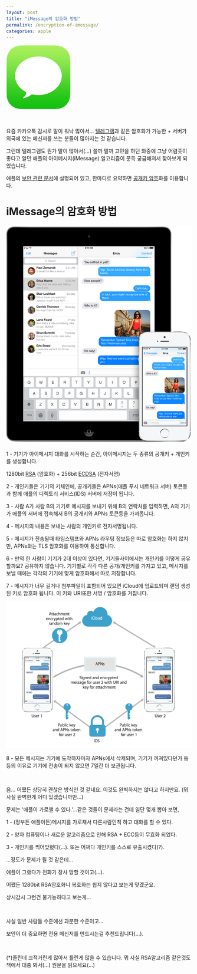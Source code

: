 ```yaml
---
layout: post
title: "iMessage의 암호화 방법"
permalink: /encryption-of-imessage/
categories: apple
---
```

<img src="/images/V1Swv4udx.png" alt="niceb5y blog" class="w-full">

&nbsp;

요즘 카카오톡 감시로 말이 워낙 많아서... <a href="http://telegram.org" target="_blank">텔레그램</a>과 같은 암호화가 가능한 + 서버가 외국에 있는 메신저를 쓰는 분들이 많아지는 것 같습니다.

그런데 텔레그램도 뭔가 말이 많아서(...) 쓸까 말까 고민을 하던 와중에 그냥 어렴풋이 좋다고 알던 애플의 아이메시지(iMessage) 알고리즘이 문득 궁금해져서 찾아보게 되었습니다.

애플의 <a href="http://images.apple.com/iphone/business/docs/iOS_Security_Feb14.pdf" target="_blank">보안 관련 문서</a>에 설명되어 있고, 한마디로 요약하면 <a href="http://ko.wikipedia.org/wiki/공개_키_암호_방식" target="_blank">공개키 암호</a>화를 이용합니다.

# iMessage의 암호화 방법

<img src="/images/EJNzdEdOx.jpg" alt="niceb5y blog" class="w-full">

1 - 기기가 아이메시지 대화를 시작하는 순간, 아이메시지는 두 종류의 공개키 + 개인키를 생성합니다.

1280bit [RSA](http://ko.wikipedia.org/wiki/RSA_암호) (암호화) + 256bit [ECDSA](http://en.wikipedia.org/wiki/Elliptic_Curve_Digital_Signature_Algorithm) (전자서명)

2 - 개인키들은 기기의 키체인에, 공개키들은 APNs(애플 푸시 네트워크 서버) 토큰등과 함께 애플의 디렉토리 서비스(IDS) 서버에 저장이 됩니다.

3 - 사람 A가 사람 B의 기기로 메시지를 보내기 위해 B의 연락처를 입력하면, A의 기기가 애플의 서버에 접속해서 B의 공개키와 APNs 토큰등을 가져옵니다.

4 - 메시지의 내용은 보내는 사람의 개인키로 전자서명됩니다.

5 - 메시지가 전송될때 타임스탬프와 APNs 라우팅 정보등은 따로 암호화는 하지 않지만, APNs와는 TLS 암호화를 이용하여 통신합니다.

6 - 만약 한 사람이 기기가 2대 이상이 있다면, 기기들사이에서는 개인키를 어떻게 공유할까요? 공유하지 않습니다. 기기별로 각각 다른 공개/개인키를 가지고 있고, 메시지를 보낼 때에는 각각의 기기에 맞게 암호화해서 따로 저장합니다.

7 - 메시지가 너무 길거나 첨부파일이 포함되어 있으면 iCloud에 업로드되며 랜덤 생성된 키로 암호화 됩니다. 이 키와 URI또한 서명 / 암호화를 거칩니다.

<img src="/images/EyLmOVOOl.png" alt="niceb5y blog" class="w-full">

8 - 모든 메시지는 기기에 도착하자마자 APNs에서 삭제되며, 기기가 꺼져있다던가 등등의 이유로 기기에 전송이 되지 않으면 7일간 더 보관됩니다.

&nbsp;

음... 어쨌든 상당히 괜찮은 방식인 것 같네요. 이것도 완벽하지는 않다고 하지만요. (뭐 사실 완벽한게 어디 있겠습니까만...)

문제는 '애플이 가로챌 수 있다.'...같은 것들이 문제라는 건데 일단 몇개 뽑아 보면,

1 - (정부든 애플이든)메시지를 가로채서 다른사람인척 하고 대화를 할 수 있다.

2 - 양자 컴퓨팅이나 새로운 알고리즘으로 인해 RSA + ECC등이 무효화 되었다.

3 - 개인키를 찍어맞혔다(...). 또는 어쩌다 개인키를 스스로 유출시켰다(?).

...정도가 문제가 될 것 같은데...

애플이 그랬다가 전화기 장사 망할 것이고(...).

어쨌든 1280bit RSA암호화니 복호화는 쉽지 않다고 보는게 맞겠군요.

상시감시 그런건 불가능하다고 보는게...

&nbsp;

사실 일반 사람들 수준에선 과분한 수준이고...

보안이 더 중요하면 전용 메신저를 만드시는걸 추천드립니다(...).

&nbsp;

(*)졸린데 끄적거린게 많아서 틀린게 많을 수 있습니다. 뭐 사실 RSA알고리즘 같은것도 책에서 대충 봐서(...) 원문을 읽으세요(...)
